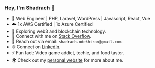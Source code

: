 ### Hey, I'm Shadrach 👋

- 🚀 Web Engineer | PHP, Laravel, WordPress | Javascript, React, Vue
- ☁️ 1x AWS Certified | 1x Azure Certified
- 🌱 Exploring web3 and blockchain technology.
- 💬 Connect with me on [Stack Overflow](https://stackoverflow.com/users/4034794/shadrachodek).
- 📧 Reach out via email: `shadrach.odekhiran@gmail.com`.
- 🌐 Connect on [LinkedIn](https://www.linkedin.com/in/shadrachodek).
- ⚡ Fun fact: Video game addict, techie, and food taster.
- 🌍 Check out my [personal website](https://shadrachodek.com) for more about me.
